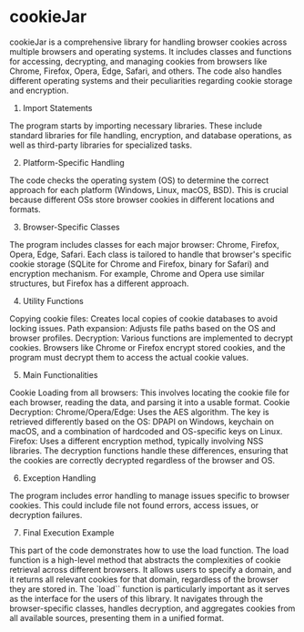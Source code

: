 # cookieJar

cookieJar is a comprehensive library for handling browser cookies across multiple browsers and operating systems. It includes classes and functions for accessing, decrypting, and managing cookies from browsers like Chrome, Firefox, Opera, Edge, Safari, and others. The code also handles different operating systems and their peculiarities regarding cookie storage and encryption.

1. Import Statements

The program starts by importing necessary libraries. These include standard libraries for file handling, encryption, and database operations, as well as third-party libraries for specialized tasks.

2. Platform-Specific Handling

The code checks the operating system (OS) to determine the correct approach for each platform (Windows, Linux, macOS, BSD). This is crucial because different OSs store browser cookies in different locations and formats.

3. Browser-Specific Classes

The program includes classes for each major browser: Chrome, Firefox, Opera, Edge, Safari. Each class is tailored to handle that browser's specific cookie storage (SQLite for Chrome and Firefox, binary for Safari) and encryption mechanism. For example, Chrome and Opera use similar structures, but Firefox has a different approach.

4. Utility Functions

Copying cookie files: Creates local copies of cookie databases to avoid locking issues.
Path expansion: Adjusts file paths based on the OS and browser profiles.
Decryption: Various functions are implemented to decrypt cookies. Browsers like Chrome or Firefox encrypt stored cookies, and the program must decrypt them to access the actual cookie values.

5. Main Functionalities

Cookie Loading from all browsers: This involves locating the cookie file for each browser, reading the data, and parsing it into a usable format.
Cookie Decryption:
Chrome/Opera/Edge: Uses the AES algorithm. The key is retrieved differently based on the OS: DPAPI on Windows, keychain on macOS, and a combination of hardcoded and OS-specific keys on Linux.
Firefox: Uses a different encryption method, typically involving NSS libraries.
The decryption functions handle these differences, ensuring that the cookies are correctly decrypted regardless of the browser and OS.

6. Exception Handling

The program includes error handling to manage issues specific to browser cookies. This could include file not found errors, access issues, or decryption failures.

7. Final Execution Example

This part of the code demonstrates how to use the load function. The load function is a high-level method that abstracts the complexities of cookie retrieval across different browsers. It allows users to specify a domain, and it returns all relevant cookies for that domain, regardless of the browser they are stored in.
The `load`` function is particularly important as it serves as the interface for the users of this library. It navigates through the browser-specific classes, handles decryption, and aggregates cookies from all available sources, presenting them in a unified format.